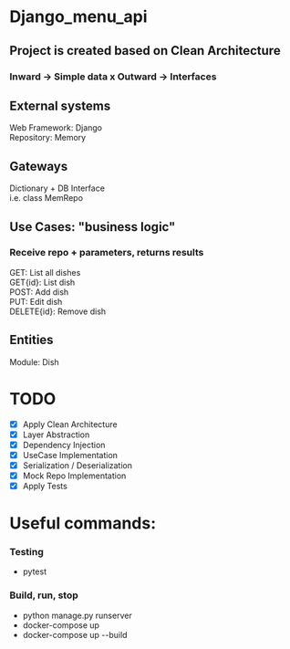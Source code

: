 # Django_menu_api

## Project is created based on Clean Architecture <br>
### Inward -> Simple data x Outward -> Interfaces

## External systems
Web Framework: Django <br>
Repository: Memory <br>

## Gateways
Dictionary + DB Interface <br>
i.e. class MemRepo <br>

## Use Cases: "business logic"
### Receive repo + parameters, returns results
GET: List all dishes <br>
GET{id}: List dish <br>
POST: Add dish <br>
PUT: Edit dish <br>
DELETE{id}: Remove dish <br>

## Entities
Module: Dish <br>

# TODO
- [x] Apply Clean Architecture <br> 
- [x] Layer Abstraction<br> 
- [x] Dependency Injection<br> 
- [x] UseCase Implementation<br> 
- [x] Serialization / Deserialization<br> 
- [x] Mock Repo Implementation<br>  
- [x] Apply Tests<br> 

# Useful commands:
### Testing 
- pytest <br>

### Build, run, stop
- python manage.py runserver<br>
- docker-compose up<br>
- docker-compose up --build<br>
